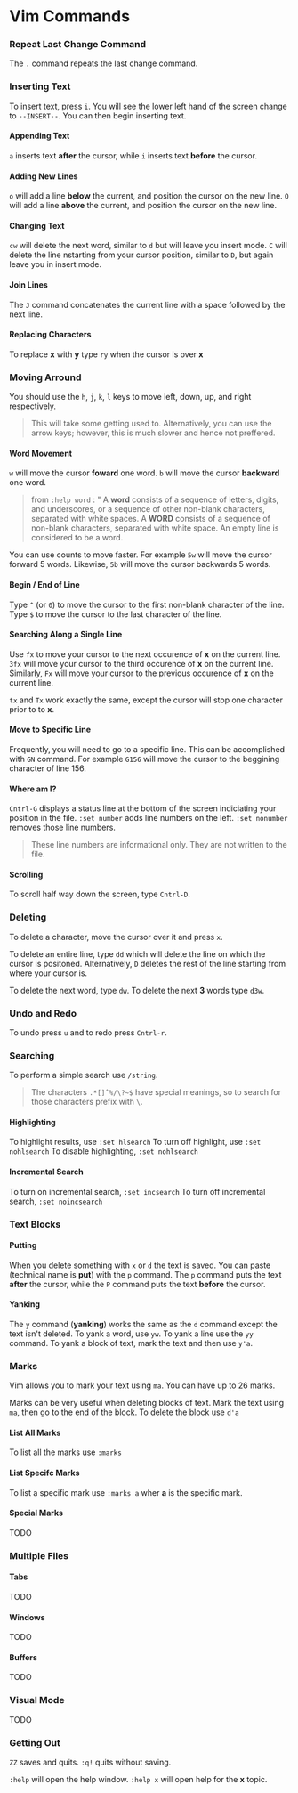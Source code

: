 # Vim Commands

### Repeat Last Change Command ###
The `.` command repeats the last change command. 

### Inserting Text

To insert text, press `i`. You will see the lower left hand of the screen change to `--INSERT--`. You can then begin inserting text. 

#### Appending Text
`a` inserts text **after** the cursor, while `i` inserts text **before** the cursor. 

#### Adding New Lines
`o` will add a line **below** the current, and position the cursor on the new line.
`O` will add a line **above** the current, and position the cursor on the new line.

#### Changing Text ####
`cw` will delete the next word, similar to `d` but will leave you insert mode. 
`C` will delete the line nstarting from your cursor position, similar to `D`, but again leave you in insert mode. 

#### Join Lines ####
The `J` command concatenates the current line with a space followed by the next line.

#### Replacing Characters ####
To replace **x** with **y** type `ry` when the cursor is over **x**

### Moving Arround

You should use the `h`, `j`, `k`, `l` keys to move left, down, up, and right respectively.

> This will take some getting used to. Alternatively, you can use the arrow keys; however, this is much slower and hence not preffered. 

#### Word Movement
`w` will move the cursor **foward** one word. 
`b` will move the cursor **backward** one word. 

> from `:help word` : " 
> A **word** consists of a sequence of letters, digits, and underscores, or a sequence of other non-blank characters, separated with white spaces. 
> A **WORD** consists of a sequence of non-blank characters, separated with white space. An empty line is considered to be a  word. 

You can use counts to move faster. For example `5w` will move the cursor forward 5 words. Likewise, `5b` will move the cursor backwards 5 words. 

#### Begin / End of Line
Type `^` (or `0`) to move the cursor to the first non-blank character of the line. 
Type `$` to move the cursor to the last character of the line. 

#### Searching Along a Single Line ####
Use `fx` to move your cursor to the next occurence of **x** on the current line.
`3fx` will move your cursor to the third occurence of **x** on the current line.
Similarly, `Fx` will move your cursor to the previous occurence of **x** on the current line.

`tx` and `Tx` work exactly the same, except the cursor will stop one character prior to to **x**.

#### Move to Specific Line ####
Frequently, you will need to go to a specific line. This can be accomplished with `GN` command. For example `G156` will move the cursor to the beggining character of line 156. 

#### Where am I? ####
`Cntrl-G` displays a status line at the bottom of the screen indiciating your position in the file. 
`:set number` adds line numbers on the left.
`:set nonumber` removes those line numbers.
> These line numbers are informational only. They are not written to the file. 

#### Scrolling ####
To scroll half way down the screen, type `Cntrl-D`.

### Deleting 

To delete a character, move the cursor over it and press `x`.

To delete an entire line, type `dd` which will delete the line on which the cursor is positoned. 
Alternatively, `D` deletes the rest of the line starting from where your cursor is. 

To delete the next word, type `dw`. To delete the next **3** words type `d3w`. 

### Undo and Redo

To undo press `u` and to redo press `Cntrl-r`. 

### Searching ###

To perform a simple search use `/string`. 
> The characters `.*[]ˆ%/\?~$` have special meanings, so to search for those characters prefix with `\`.

#### Highlighting ####
To highlight results, use `:set hlsearch`
To turn off highlight, use `:set nohlsearch`
To disable highlighting, `:set nohlsearch`

#### Incremental Search ####
To turn on incremental search, `:set incsearch`
To turn off incremental search, `:set noincsearch`

### Text Blocks ###

#### Putting ####
When you delete something with `x` or `d` the text is saved. You can paste (technical name is **put**) with the `p` command.
The `p` command puts the text **after** the cursor, while the `P` command puts the text **before** the cursor. 

#### Yanking ####
The `y` command (**yanking**) works the same as the `d` command except the text isn't deleted. To yank a word, use `yw`. To yank a line use the `yy` command. To yank a block of text, mark the text and then use `y'a`.

### Marks ###
Vim allows you to mark your text using `ma`. You can have up to 26 marks. 

Marks can be very useful when deleting blocks of text. Mark the text using `ma`, then go to the end of the block. To delete the block use `d'a`

#### List All Marks ####
To list all the marks use `:marks`

#### List Specifc Marks ####
To list a specific mark use `:marks a` wher **a** is the specific mark. 

#### Special Marks ####
TODO

### Multiple Files ###

#### Tabs ####
TODO

#### Windows ####
TODO

#### Buffers ####
TODO

### Visual Mode ###
TODO


### Getting Out
`ZZ` saves and quits. 
`:q!` quits without saving. 

`:help` will open the help window.
`:help x` will open help for the **x** topic.

